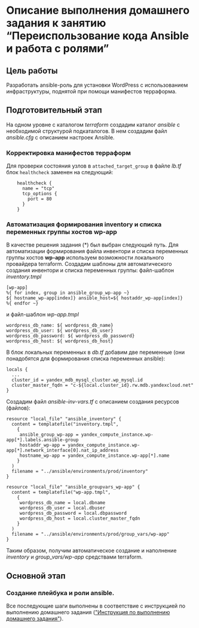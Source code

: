 # Описание выполнения домашнего задания к занятию “Переиспользование кода Ansible и работа с ролями”

## Цель работы
Разработать ansible-роль для установки WordPress с использованием инфраструктуры, поднятой при помощи манифестов терраформа.

## Подготовительный этап
На одном уровне с каталогом *terraform* создадим каталог *ansible* с необходимой структурой подкаталогов.
В нем создадим файл *ansible.cfg* с описанием настроек Ansible.

### Корректировка манифестов терраформ

Для проверки состояния узлов в `attached_target_group` в файле *lb.tf* блок `healthcheck` заменен на следующий:

```hcl
    healthcheck {
      name = "tcp"
      tcp_options {
        port = 80
      }
    }
```
### Автоматизация формирования inventory и списка переменных группы хостов wp-app
В качестве решения задания (*) был выбран следующий путь.
Для автоматизации формирования файла инвентори и списка переменных группы хостов **wp-app** используем возможности локального провайдера terraform.
Создадим шаблоны для автоматического создания инвентори и списка переменных группы: 
файл-шаблон *inventory.tmpl*
```hcl
[wp-app]
%{ for index, group in ansible_group_wp-app ~}
${ hostname_wp-app[index]} ansible_host=${ hostaddr_wp-app[index]}
%{ endfor ~}
```
и файл-шаблон *wp-app.tmpl*
```hcl
wordpress_db_name: ${ wordpress_db_name}
wordpress_db_user: ${ wordpress_db_user}
wordpress_db_password: ${ wordpress_db_password}
wordpress_db_host: ${ wordpress_db_host}
```

В блок локальных переменных в *db.tf* добавим две переменные (они понадобятся для формирования списка переменных ansible):

```hcl
locals {
  ...
  cluster_id = yandex_mdb_mysql_cluster.wp_mysql.id
  cluster_master_fqdn = "c-${local.cluster_id}.rw.mdb.yandexcloud.net"
}
```
Создадим файл *ansible-inv-vars.tf* с описанием создания ресурсов (файлов):
```hcl
resource "local_file" "ansible_inventory" {
  content = templatefile("inventory.tmpl",
    {
     ansible_group_wp-app = yandex_compute_instance.wp-app[*].labels.ansible-group
     hostaddr_wp-app = yandex_compute_instance.wp-app[*].network_interface[0].nat_ip_address
     hostname_wp-app = yandex_compute_instance.wp-app[*].name
    }
  )
  filename = "../ansible/environments/prod/inventory"
}

resource "local_file" "ansible_groupvars_wp-app" {
  content = templatefile("wp-app.tmpl",
    {
     wordpress_db_name = local.dbname
     wordpress_db_user = local.dbuser
     wordpress_db_password = local.dbpassword
     wordpress_db_host = local.cluster_master_fqdn
    }
  )
  filename = "../ansible/environments/prod/group_vars/wp-app"
}
```
Таким образом, получим автоматическое создание и наполнение *inventory* и *group_vars/wp-app* средствами terraform.

## Основной этап

### Создание плейбука и роли ansible.
Все последующие шаги выполнены в соответствие с инструкцией по выполнению домашнего задания (["Инструкция по выполнению домашнего задания"](https://hackmd.io/@otus/HJ7nJqKmK "Инструкция по выполнению домашнего задания")).


